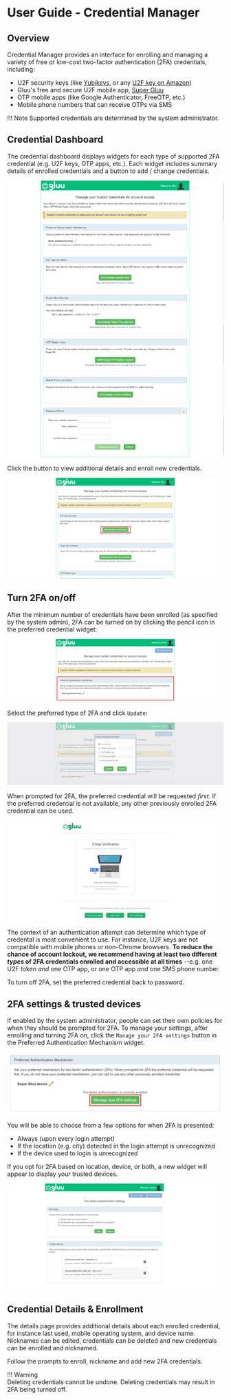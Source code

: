 # User Guide - Credential Manager

## Overview

Credential Manager provides an interface for enrolling and managing a variety of free or low-cost two-factor authentication (2FA) credentials, including:
   
- U2F security keys (like [Yubikeys](https://www.yubico.com/products/yubikey-hardware/), or any [U2F key on Amazon](https://www.amazon.com/s/ref=nb_sb_noss_2?url=search-alias%3Daps&field-keywords=u2f))   
- Gluu's free and secure U2F mobile app, [Super Gluu](https://super.gluu.org)   
- OTP mobile apps (like Google Authenticator, FreeOTP, etc.)    
- Mobile phone numbers that can receive OTPs via SMS

!!! Note
    Supported credentials are determined by the system administrator.

## Credential Dashboard

The credential dashboard displays widgets for each type of supported 2FA credential (e.g. U2F keys, OTP apps, etc.). Each widget includes summary details of enrolled credentials and a button to add / change credentials.

![cred-dashboard](./img/dashboard-no-creds-enrolled.png)

Click the button to view additional details and enroll new credentials.   

![cred-focused](./img/cred-manager-manage-highlighted.png)


## Turn 2FA on/off

After the minimum number of credentials have been enrolled (as specified by the system admin), 2FA can be turned on by clicking the pencil icon in the preferred credential widget: 

![preferred-2fa](./img/cred-mgr-preferred.png)

Select the preferred type of 2FA and click `Update`:

![select-2fa](./img/cred-manager-select-2fa.png)

When prompted for 2FA, the preferred credential will be requested _first_. If the preferred credential is not available, any other previously enrolled 2FA credential can be used. 

![u2f-auth-plus-options](./img/gluu-u2f-authentication.png) 

The context of an authentication attempt can determine which type of credental is most convenient to use. For instance, U2F keys are not compatible with mobile phones or non-Chrome browsers. **To reduce the chance of account lockout, we recommend having at least two different _types_ of 2FA credentials enrolled and accessible at all times** --e.g. one U2F token _and_ one OTP app, or one OTP app _and_ one SMS phone number. 

To turn off 2FA, set the preferred credential back to password. 

## 2FA settings & trusted devices
If enabled by the system administrator, people can set their own policies for when they should be prompted for 2FA. To manage your settings, after enrolling and turning 2FA on, click the `Manage your 2FA settings` button in the Preferred Authentication Mechanism widget. 

![2fa-settings](./img/user-facing-2fa-settings.png)

You will be able to choose from a few options for when 2FA is presented:

- Always (upon every login attempt)
- If the location (e.g. city) detected in the login attempt is unrecognized
- If the device used to login is unrecognized

If you opt for 2FA based on location, device, or both, a new widget will appear to display your trusted devices. 

![2fa-settings-and-trusted-devices](./img/2fa-settings-trusted-devices.png)

## Credential Details & Enrollment

The details page provides additional details about each enrolled credential, for instance last used, mobile operating system, and device name. Nicknames can be edited, credentials can be deleted and new credentials can be enrolled and nicknamed. 

Follow the prompts to enroll, nickname and add new 2FA credentials.

!!! Warning  
    Deleting credentials cannot be undone. Deleting credentials may result in 2FA being turned off. 
